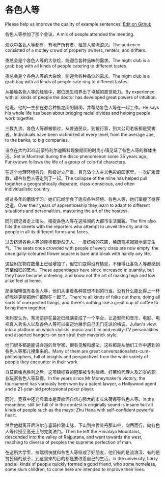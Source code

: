 # 各色人等

Please help us improve the quality of example sentences! [Edit on Github](https://github.com/jiyushe/jiyu-example-sentence-source/blob/main/chinese/geserendeng.md)

<p><span class="chinese">各色人等参加了那个会议。</span><span class="english">A mix of people attended the meeting.</span></p>

<p><span class="chinese">观众中各色人等都有，有地产所有者、租赁人和流浪汉。</span><span class="english">The audience consisted of a motley crowd of property owners, renters, and drifters.</span></p>

<p><span class="chinese">夜总会是个各色人等的大杂烩，能迎合各种品味的需求。</span><span class="english">The night club is a grab bag with all kinds of people catering to different tastes.</span></p>

<p><span class="chinese">夜总会是个各色人等的大杂烩，能迎合各种品位的需求。</span><span class="english">The night club is a grab bag with all kinds of people cate ring to different tastes.</span></p>

<p><span class="chinese">从接触各色人等的经验中，那位医生培养出了卓越的直觉能力。</span><span class="english">By experience with all kinds of people the doctor has developed great powers of intuition.</span></p>

<p><span class="chinese">他说，他的一生都在弥合种族之间的隔阂，并帮助各色人等在一起工作。</span><span class="english">He says his whole life has been about bridging racial divides and helping people work together.</span></p>

<p><span class="chinese">三教九流、各色人等都被偷过，从普通民众，到银行家，到大公司老板都是受害者。</span><span class="english">Individuals have been victimized at every level, from the average Joe, to the banks, to big companies.</span></p>

<p><span class="chinese">设立在大约35年前蒙特利尔迪斯科现象期间的时尚小镇见证了各色人等的群体生活。</span><span class="english">Set in Montreal during the disco phenomenon some 35 years ago, Funkytown follows the life of a group of colorful characters.</span></p>

<p><span class="chinese">在这个地理环境各异，阶级对立严重，且充溢个人主义色彩的国家里，一次矿难营救，却令各色人等走到了一起。</span><span class="english">The collapse of the mine has helped pull together a geographically disparate, class-conscious, and often individualistic country.</span></p>

<p><span class="chinese">经过多年的磨炼学习，她们已经学会了适应各种环境、各色人等，她们掌握了待客之道。</span><span class="english">Over their years of apprenticeship they learn to adapt to different situations and personalities, mastering the art of the hostess.</span></p>

<p><span class="chinese">同时跟记者走上街头，捕捉各色人等在这喧闹的大都市生活面貌。</span><span class="english">The film also hits the streets with the reporters who attempt to unveil the city and its people in all its different forms and faces.</span></p>

<p><span class="chinese">过去挤满各色人等的座椅都渺然无人，一度缤纷的花圃，稀疏荒凉寂寂地毫无生气。</span><span class="english">The seats once crowded with people of every class are now empty, the once gaily-coloured flower square is bare and bleak with hardly any life.</span></p>

<p><span class="chinese">这些附加物在数量上已经增加了，但它们变得没有情感，不懂得让各色人等都感到宾至如归的艺术。</span><span class="english">These appendages have since increased in quantity, but they have become unfeeling, and know not the art of making high and low alike feel at home.</span></p>

<p><span class="chinese">那家咖啡馆有各色人等，他们从事着各种意想不到的行当。没有什么能比得上一杯好咖啡更能把他们都聚在一起了。</span><span class="english">There're all kinds of folks out there, doing all sorts of unexpected things, and there's nothing like a great cup of coffee to bring them together.</span></p>

<p><span class="chinese">朱利安认为，秀场前排在最近已经演变成了一个平台，让造型师和音乐、电影、电视真人秀名人以及各色人等可以豪迈地展示自己无门无派的格调。</span><span class="english">Julian's view, into a platform on which stylists, music and film and reality-TV personalities and assorted hangers-on can strut their maverick style.</span></p>

<p><span class="chinese">他们很多都是能说会道的哲学家，很有见解和想法，这些都是从他们工作中遇到的各色人等那儿搜集来的。</span><span class="english">Many of them are great conversationalists-cum-philosophers, full of insights and perspectives from the wide variety of people they encounter in their work.</span></p>

<p><span class="chinese">自莫尼梅克胜利之后，这项锦标赛的冠军被专利律师、好莱坞代理人及21岁的职业玩家各色人等获得。</span><span class="english">In the years since Mr Moneymaker’s victory, the tournament has variously been won by a patent lawyer, a Hollywood agent and a 21-year-old professional poker player.</span></p>

<p><span class="chinese">同时，竞赛中还充斥着本是音痴但自信心强大的市长朱荷娜等各色人等。</span><span class="english">In the meantime, still be full of in the contest is originally sound is insane but all kinds of people such as the mayor Zhu Hena with self-confident powerful heart.</span></p>

<p><span class="chinese">然后他就离开尼泊尔与喜玛拉雅山脉，下山到拉哲普丹那山谷，向西而行，向各色人等传授至高无上的完美法门。</span><span class="english">Then he left the Himalaya Mountains, descended into the valley of Rajputana, and went towards the west, reaching to diverse of peoples the supreme perfection of man.</span></p>

<p><span class="chinese">在这所大学里，拉瑞很快就和各色人等结成了好朋友，他们有的是流浪汉、有的是贫民窟的孩子，到这里来的目的都是要改善自己的生活。</span><span class="english">In the university, Larry and all kinds of people quickly formed a good friend, who some homeless, some slum children, to come here are intended to improve their lives.</span></p>

